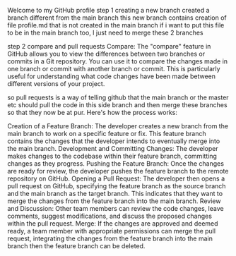 Welcome to my GitHub profile
step 1
creating a new branch
created  a branch different from the main branch
this new branch contains creation of file profile.md that is not created in the main branch
if i want to put this file to be in the main branch too, I just need to merge these 2 branches

step 2 
compare and pull requests
Compare: The "compare" feature in GitHub allows you to view the differences between two branches or commits in a Git repository. You can use it to compare the changes made in one branch or commit with another branch or commit. This is particularly useful for understanding what code changes have been made between different versions of your project.

so pull requests is a way  of telling github that the main branch or the master  etc should pull the  code in this side branch  and  then merge these branches so that they now be at pur.
Here's how the process works:

Creation of a Feature Branch: The developer creates a new branch from the main branch to work on a specific feature or fix. This feature branch contains the changes that the developer intends to eventually merge into the main branch.
Development and Committing Changes: The developer makes changes to the codebase within their feature branch, committing changes as they progress.
Pushing the Feature Branch: Once the changes are ready for review, the developer pushes the feature branch to the remote repository on GitHub.
Opening a Pull Request: The developer then opens a pull request on GitHub, specifying the feature branch as the source branch and the main branch as the target branch. This indicates that they want to merge the changes from the feature branch into the main branch.
Review and Discussion: Other team members can review the code changes, leave comments, suggest modifications, and discuss the proposed changes within the pull request.
Merge: If the changes are approved and deemed ready, a team member with appropriate permissions can merge the pull request, integrating the changes from the feature branch into the main branch then the feature branch can be deleted.
